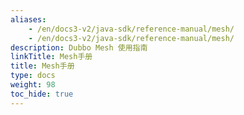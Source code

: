 ```yaml
---
aliases:
    - /en/docs3-v2/java-sdk/reference-manual/mesh/
    - /en/docs3-v2/java-sdk/reference-manual/mesh/
description: Dubbo Mesh 使用指南
linkTitle: Mesh手册
title: Mesh手册
type: docs
weight: 98
toc_hide: true
---
```

